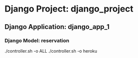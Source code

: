 # Django Project: django_project
## Django Application: django_app_1
### Django Model: reservation

./controller.sh -o ALL
./controller.sh -o heroku